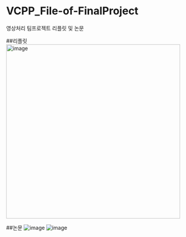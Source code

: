 # VCPP_File-of-FinalProject
영상처리 팀프로젝트 리플릿 및 논문

##리플릿
<img width="468" alt="image" src="https://user-images.githubusercontent.com/118332880/208424156-cb7fee52-5243-4baf-9ba8-ec654d13b68e.png">

##논문
![image](https://user-images.githubusercontent.com/118332880/208424423-45980748-c097-43ca-b8b1-3b6f6bfa901e.png)
![image](https://user-images.githubusercontent.com/118332880/208424386-9961c145-0c0b-4206-85e8-4c5c0e92e741.png)
